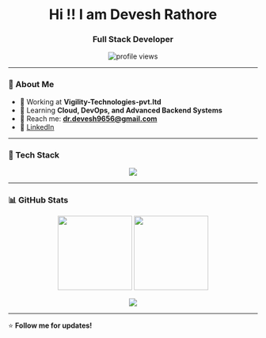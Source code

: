 <h1 align="center">Hi !! I am Devesh Rathore</h1>
<h3 align="center">Full Stack Developer</h3>

<p align="center">
  <img src="https://komarev.com/ghpvc/?username=DeveshRathore26&label=Profile%20Views&color=36BCF7&style=for-the-badge" alt="profile views" />
</p>

---

### 🌟 About Me
- 💼 Working at **Vigility-Technologies-pvt.ltd**
- 🌱 Learning **Cloud, DevOps, and Advanced Backend Systems**
- 📧 Reach me: **dr.devesh9656@gmail.com**
- 🔗 [LinkedIn](https://linkedin.com/in/devesh-rathore)

---

### 🚀 Tech Stack
<p align="center">
  <img src="https://skillicons.dev/icons?i=react,nextjs,angular,html,css,js,nodejs,python,java,php,c,cpp,postgres,mysql,aws,azure,docker,kubernetes&theme=dark" />
</p>

---

### 📊 GitHub Stats
<p align="center">
  <img src="https://github-readme-stats.vercel.app/api?username=DeveshRathore26&show_icons=true&theme=radical" height="150" />
  <img src="https://github-readme-streak-stats.herokuapp.com/?user=DeveshRathore26&theme=radical" height="150" />
</p>

<p align="center">
  <img src="https://github-readme-activity-graph.vercel.app/graph?username=DeveshRathore26&theme=react-dark&hide_border=true" />
</p>

---

⭐ **Follow me for updates!**
